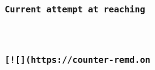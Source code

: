 <pre>
<h1 align="center"> 
  Current attempt at reaching Steins Gate: 
  
  </br>
  
  [![](https://counter-remd.onrender.com/teachmetw)](https://github.com/TeachMeTW/steins-gate-visitor-count)
  
  <!-- ![ezgif-2-752ca9a787 (1)](https://user-images.githubusercontent.com/80879010/200408831-2033ab09-c2a0-49bb-bf87-37cfbc84b6cd.gif)
  <!--[![](https://steins-gate-visitor-count.greenhandatsjtu.repl.co/teachmetw?ratio=0.75)](https://github.com/greenhandatsjtu/steins-gate-visitor-count)-->
  
</h1>
</pre>
